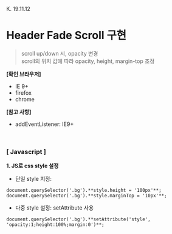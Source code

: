 K. 19.11.12

# Header Fade Scroll 구현
> scroll up/down 시, opacity 변경\
scroll의 위치 값에 따라 opacity, height, margin-top 조정

**[확인 브라우저]**
* IE 9+
* firefox
* chrome

**[참고 사항]**
* addEventListener: IE9+

<br/>

### [ Javascript ]
**1. JS로 css style 설정**

* 단일 style 지정:
```
document.querySelector('.bg').**style.height = '100px'**;
document.querySelector('.bg').**style.marginTop = '10px'**;
```
* 다중 style 설정: setAttribute 사용
```
document.querySelector('.bg').**setAttribute('style', 'opacity:1;height:100%;margin:0')**;
```
